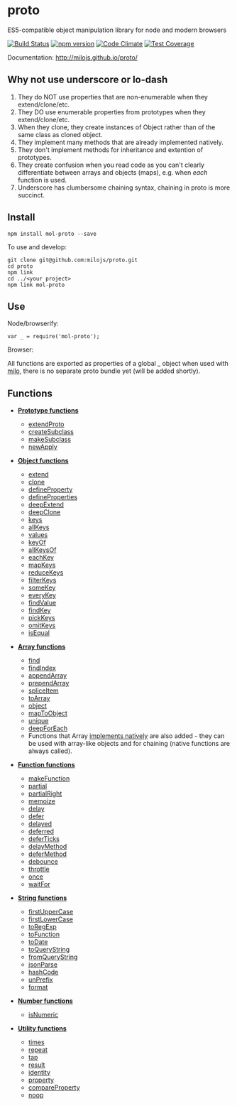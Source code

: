 proto
=====

ES5-compatible object manipulation library for node and modern browsers

[![Build Status](https://travis-ci.org/milojs/proto.png?branch=master)](https://travis-ci.org/milojs/proto)
[![npm version](https://badge.fury.io/js/protojs.svg)](https://badge.fury.io/js/mol-proto)
[![Code Climate](https://codeclimate.com/github/milojs/proto/badges/gpa.svg)](https://codeclimate.com/github/milojs/proto)
[![Test Coverage](https://codeclimate.com/github/milojs/proto/badges/coverage.svg)](https://codeclimate.com/github/milojs/proto/coverage)

Documentation: http://milojs.github.io/proto/


Why not use underscore or lo-dash
---------------------------------

1. They do NOT use properties that are non-enumerable when they extend/clone/etc.
2. They DO use enumerable properties from prototypes when they extend/clone/etc.
3. When they clone, they create instances of Object rather than of the same class as cloned object.
4. They implement many methods that are already implemented natively.
5. They don't implement methods for inheritance and extention of prototypes.
6. They create confusion when you read code as you can't clearly differentiate
between arrays and objects (maps), e.g. when _each_ function is used.
7. Underscore has clumbersome chaining syntax, chaining in proto is more succinct.


Install
-------

    npm install mol-proto --save

To use and develop:

    git clone git@github.com:milojs/proto.git
    cd proto
    npm link
    cd ../<your project>
    npm link mol-proto


Use
---

Node/browserify:

    var _ = require('mol-proto');
    
Browser:

All functions are exported as properties of a global _ object when used with [milo](https://github.com/milojs/milo), there is no separate proto bundle yet (will be added shortly).


Functions
---------

* [__Prototype functions__](http://milojs.github.io/proto/proto_prototype.js.html)
   * [extendProto](http://milojs.github.io/proto/proto_prototype.js.html#extendProto)
   * [createSubclass](http://milojs.github.io/proto/proto_prototype.js.html#createSubclass)
   * [makeSubclass](http://milojs.github.io/proto/proto_prototype.js.html#makeSubclass)
   * [newApply](http://milojs.github.io/proto/proto_prototype.js.html#newApply)


* [__Object functions__](http://milojs.github.io/proto/proto_object.js.html)
  * [extend](http://milojs.github.io/proto/proto_object.js.html#extend)
  * [clone](http://milojs.github.io/proto/proto_object.js.html#clone)
  * [defineProperty](http://milojs.github.io/proto/proto_object.js.html#defineProperty)
  * [defineProperties](http://milojs.github.io/proto/proto_object.js.html#defineProperties)
  * [deepExtend](http://milojs.github.io/proto/proto_object.js.html#deepExtend)
  * [deepClone](http://milojs.github.io/proto/proto_object.js.html#deepClone)
  * [keys](http://milojs.github.io/proto/proto_object.js.html#keys)
  * [allKeys](http://milojs.github.io/proto/proto_object.js.html#allKeys)
  * [values](http://milojs.github.io/proto/proto_object.js.html#values)
  * [keyOf](http://milojs.github.io/proto/proto_object.js.html#keyOf)
  * [allKeysOf](http://milojs.github.io/proto/proto_object.js.html#allKeysOf)
  * [eachKey](http://milojs.github.io/proto/proto_object.js.html#eachKey)
  * [mapKeys](http://milojs.github.io/proto/proto_object.js.html#mapKeys)
  * [reduceKeys](http://milojs.github.io/proto/proto_object.js.html#reduceKeys)
  * [filterKeys](http://milojs.github.io/proto/proto_object.js.html#filterKeys)
  * [someKey](http://milojs.github.io/proto/proto_object.js.html#someKey)
  * [everyKey](http://milojs.github.io/proto/proto_object.js.html#everyKey)
  * [findValue](http://milojs.github.io/proto/proto_object.js.html#findValue)
  * [findKey](http://milojs.github.io/proto/proto_object.js.html#findKey)
  * [pickKeys](http://milojs.github.io/proto/proto_object.js.html#pickKeys)
  * [omitKeys](http://milojs.github.io/proto/proto_object.js.html#omitKeys)
  * [isEqual](http://milojs.github.io/proto/proto_object.js.html#isEqual)

* [__Array functions__](http://milojs.github.io/proto/proto_array.js.html)
  * [find](http://milojs.github.io/proto/proto_array.js.html#find)
  * [findIndex](http://milojs.github.io/proto/proto_array.js.html#findIndex)
  * [appendArray](http://milojs.github.io/proto/proto_array.js.html#appendArray)
  * [prependArray](http://milojs.github.io/proto/proto_array.js.html#prependArray)
  * [spliceItem](http://milojs.github.io/proto/proto_array.js.html/proto_array.js.html#spliceItem)
  * [toArray](http://milojs.github.io/proto/proto_array.js.html#toArray)
  * [object](http://milojs.github.io/proto/proto_array.js.html#object)
  * [mapToObject](http://milojs.github.io/proto/proto_array.js.html#mapToObject)
  * [unique](http://milojs.github.io/proto/proto_array.js.html#unique)
  * [deepForEach](http://milojs.github.io/proto/proto_array.js.html#deepForEach)
  * Functions that Array [implements natively](https://developer.mozilla.org/en-US/docs/Web/JavaScript/Reference/Global_Objects/Array/prototype#Methods) are also added - they can be used with array-like objects and for chaining (native functions are always called).

* [__Function functions__](http://milojs.github.io/proto/proto_function.js.html)
  * [makeFunction](http://milojs.github.io/proto/proto_function.js.html#makeFunction)
  * [partial](http://milojs.github.io/proto/proto_function.js.html#partial)
  * [partialRight](http://milojs.github.io/proto/proto_function.js.html#partialRight)
  * [memoize](http://milojs.github.io/proto/proto_function.js.html#memoize)
  * [delay](http://milojs.github.io/proto/proto_function.js.html#delay)
  * [defer](http://milojs.github.io/proto/proto_function.js.html#defer)
  * [delayed](http://milojs.github.io/proto/proto_function.js.html#delayed)
  * [deferred](http://milojs.github.io/proto/proto_function.js.html#deferred)
  * [deferTicks](http://milojs.github.io/proto/proto_function.js.html#deferTicks)
  * [delayMethod](http://milojs.github.io/proto/proto_function.js.html#delayMethod)
  * [deferMethod](http://milojs.github.io/proto/proto_function.js.html#deferMethod)
  * [debounce](http://milojs.github.io/proto/proto_function.js.html#debounce)
  * [throttle](http://milojs.github.io/proto/proto_function.js.html#throttle) 
  * [once](http://milojs.github.io/proto/proto_function.js.html#once)
  * [waitFor](http://milojs.github.io/proto/proto_function.js.html#waitFor)


* [__String functions__](http://milojs.github.io/proto/proto_string.js.html)
  * [firstUpperCase](http://milojs.github.io/proto/proto_string.js.html#firstUpperCase)
  * [firstLowerCase](http://milojs.github.io/proto/proto_string.js.html#firstLowerCase)
  * [toRegExp](http://milojs.github.io/proto/proto_string.js.html#toRegExp)
  * [toFunction](http://milojs.github.io/proto/proto_string.js.html#toFunction)
  * [toDate](http://milojs.github.io/proto/proto_string.js.html#toDate)
  * [toQueryString](http://milojs.github.io/proto/proto_string.js.html#toQueryString)
  * [fromQueryString](http://milojs.github.io/proto/proto_string.js.html#fromQueryString)
  * [jsonParse](http://milojs.github.io/proto/proto_string.js.html#jsonParse)
  * [hashCode](http://milojs.github.io/proto/proto_string.js.html#hashCode)
  * [unPrefix](http://milojs.github.io/proto/proto_string.js.html#unPrefix)
  * [format](http://milojs.github.io/proto/proto_string.js.html#format)

* [__Number functions__](http://milojs.github.io/proto/proto_number.js.html)
  * [isNumeric](http://milojs.github.io/proto/proto_number.js.html#isNumeric)


* [__Utility functions__](http://milojs.github.io/proto/proto_util.js.html)
  * [times](http://milojs.github.io/proto/proto_util.js.html#times)
  * [repeat](http://milojs.github.io/proto/proto_util.js.html#repeat)
  * [tap](http://milojs.github.io/proto/proto_util.js.html#tap)
  * [result](http://milojs.github.io/proto/proto_util.js.html#result)
  * [identity](http://milojs.github.io/proto/proto_util.js.html#identity)
  * [property](http://milojs.github.io/proto/proto_util.js.html#property)
  * [compareProperty](http://milojs.github.io/proto/proto_util.js.html#compareProperty)
  * [noop](http://milojs.github.io/proto_util.js.html#noop)
